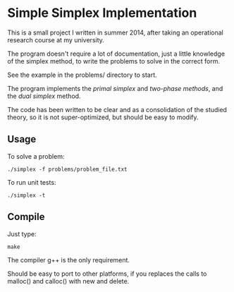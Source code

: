 Simple Simplex Implementation
=============================

This is a small project I written in summer 2014, after taking an operational research course at my university.

The program doesn't require a lot of documentation, just a little knowledge of the simplex method, to write the problems to solve in the correct form.

See the example in the problems/ directory to start.

The program implements the *primal simplex* and *two-phase methods*, and the *dual simplex* method.

The code has been written to be clear and as a consolidation of the studied theory, so it is not super-optimized, but should be easy to modify. 

Usage
-----

To solve a problem:

```
./simplex -f problems/problem_file.txt
```

To run unit tests:

```
./simplex -t
```

Compile
-------

Just type:
```
make
```

The compiler g++ is the only requirement.

Should be easy to port to other platforms, if you replaces the calls to malloc() and calloc() with new and delete.

